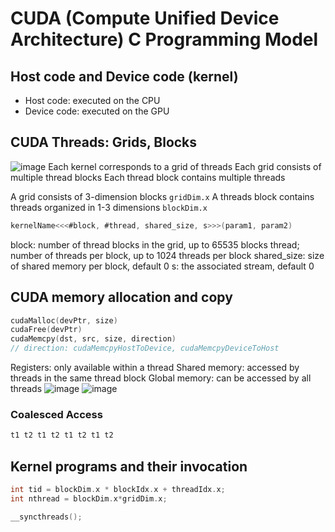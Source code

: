 # CUDA (Compute Unified Device Architecture) C Programming Model

## Host code and Device code (kernel)
- Host code: executed on the CPU
- Device code: executed on the GPU



## CUDA Threads: Grids, Blocks
![image](https://user-images.githubusercontent.com/44856918/119154527-d3fdb100-ba84-11eb-8784-5686473972c0.png)
Each kernel corresponds to a grid of threads
Each grid consists of multiple thread blocks
Each thread block contains multiple threads

A grid consists of 3-dimension blocks ``` gridDim.x ```
A threads block contains threads organized in 1-3 dimensions ``` blockDim.x ```

```c
kernelName<<<#block, #thread, shared_size, s>>>(param1, param2)
```
block: number of thread blocks in the grid, up to 65535 blocks
thread; number of threads per block, up to 1024 threads per block
shared_size: size of shared memory per block, default 0
s: the associated stream, default 0

## CUDA memory allocation and copy
```c
cudaMalloc(devPtr, size)
cudaFree(devPtr)
cudaMemcpy(dst, src, size, direction)
// direction: cudaMemcpyHostToDevice, cudaMemcpyDeviceToHost
```
Registers: only available within a thread
Shared memory: accessed by threads in the same thread block
Global memory: can be accessed by all threads
![image](https://user-images.githubusercontent.com/44856918/119212044-992d6480-bae8-11eb-82ab-9be8ddcdf036.png)
![image](https://user-images.githubusercontent.com/44856918/119212050-9f234580-bae8-11eb-846d-4156b42b5e7d.png)


### Coalesced Access
```c
t1 t2 t1 t2 t1 t2 t1 t2
```

## Kernel programs and their invocation
```c
int tid = blockDim.x * blockIdx.x + threadIdx.x;
int nthread = blockDim.x*gridDim.x;

__syncthreads();
```
